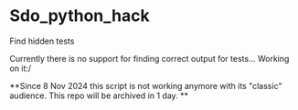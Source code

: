 # Sdo_python_hack
Find hidden tests


Currently there is no support for finding correct output for tests... Working on it:/

**Since 8 Nov 2024 this script is not working anymore with its "classic" audience. This repo will be archived in 1 day. **
